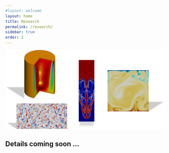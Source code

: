 ```yaml
---
#layout: welcome
layout: home
title: Research
permalink: /research/
sidebar: true
order: 2
---
```


 <img src="/assets/img/Research.png" usemap="#workmap">

 <map name="workmap">
  <area shape="rect" coords="90,0,275,250" href="/vorticity_dominated/">
  <area shape="rect" coords="375,50,475,375" href="/multiphase/">
  <area shape="rect" coords="60,275,325,475" href="/geophysical/">
  <area shape="rect" coords="525,100,725,325" href="/hpc/">
 </map>

## Details coming soon ...
